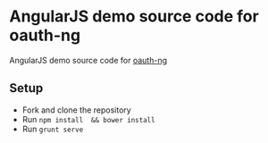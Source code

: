 # AngularJS demo source code for oauth-ng

AngularJS demo source code for [oauth-ng](http://andreareginato.github.io/oauth-ng/)

## Setup

* Fork and clone the repository
* Run `npm install  && bower install`
* Run `grunt serve`
